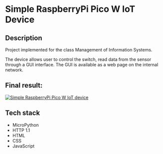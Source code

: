# Simple RaspberryPi Pico W IoT Device

## Description

Project implemented for the class Management of Information Systems.

The device allows user to control the switch, read data from the sensor through a GUI interface. The GUI is available as a web page on the internal network.

## Final result:

[![Simple RaspberryPi Pico W IoT device](https://img.youtube.com/vi/fQd3HlKgajY/maxresdefault.jpg)](https://youtu.be/fQd3HlKgajY)

## Tech stack

- MicroPython
- HTTP 1.1
- HTML
- CSS
- JavaScript
